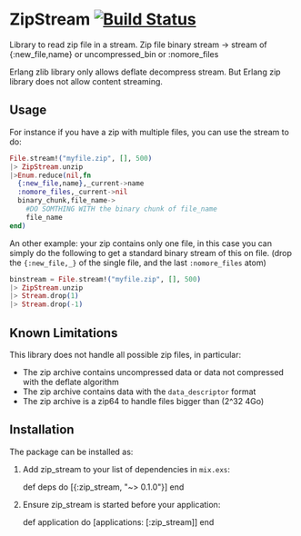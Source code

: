# ZipStream [![Build Status](https://api.travis-ci.org/awetzel/zip_stream.svg)][Continuous Integration]

[Continuous Integration]: http://travis-ci.org/awetzel/zip_stream "Build status by Travis-CI"

Library to read zip file in a stream.
Zip file binary stream -> stream of {:new_file,name} or uncompressed_bin or :nomore_files

Erlang zlib library only allows deflate decompress stream.  But
Erlang zip library does not allow content streaming.

## Usage

For instance if you have a zip with multiple files, you can 
use the stream to do: 

```elixir
File.stream!("myfile.zip", [], 500)
|> ZipStream.unzip
|>Enum.reduce(nil,fn 
  {:new_file,name},_current->name
  :nomore_files,_current->nil
  binary_chunk,file_name->
    #DO SOMTHING WITH the binary chunk of file_name
    file_name
end)
```

An other example: your zip contains only one file, in this case you
can simply do the following to get a standard binary stream of this
on file. (drop the `{:new_file,_}` of the single file, and the last `:nomore_files` atom)

```elixir
binstream = File.stream!("myfile.zip", [], 500)
|> ZipStream.unzip
|> Stream.drop(1)
|> Stream.drop(-1)
```

## Known Limitations

This library does not handle all possible zip files, in particular:
- The zip archive contains uncompressed data or data not compressed
  with the deflate algorithm
- The zip archive contains data with the `data_descriptor` format
- The zip archive is a zip64 to handle files bigger than (2^32 4Go)

## Installation

The package can be installed as:

  1. Add zip_stream to your list of dependencies in `mix.exs`:

        def deps do
          [{:zip_stream, "~> 0.1.0"}]
        end

  2. Ensure zip_stream is started before your application:

        def application do
          [applications: [:zip_stream]]
        end

